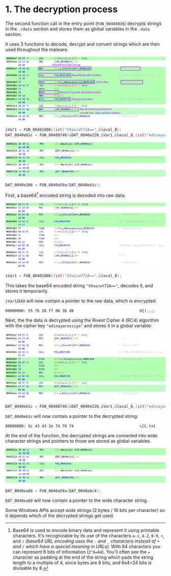 # 1. The decryption process
The second function call in the entry point (`FUN_00404036`) decrypts strings in the `.rdata` section and stores them as global variables in the `.data` section.

It uses 3 functions to decode, decrypt and convert strings which are then used throughout the malware.

![](img/decryption-asm-1.png)

```c
iVar1 = FUN_00401806((int)"VXso/wY72A==",&local_8);
DAT_0040eb1c = FUN_00408746(&DAT_0040e228,iVar1,&local_8,(int)"edinayarossiya");
```

![](img/Pasted%20image%2020230427094228.png)

```c
DAT_0040e208 = FUN_0040a59a(DAT_0040eb1c);
```
First, a base64[^1] encoded string is decoded into raw data:

![](img/Pasted%20image%2020230427095022.png)
```c
iVar1 = FUN_00401806((int)"VXso/wY72A==",&local_8);
```
This takes the base64 encoded string `"VXso/wY72A=="`, decodes it, and stores it temporarily.

`iVar1`/`EAX` will now contain a pointer to the raw data, which is encrypted:
```
00000000: 55 7b 28 ff 06 3b d8                             U{(..;.
```

Next, the the data is decrypted using the Rivest Cipher 4 (RC4) algorithm with the cipher key `"edinayarossiya"` and stores it in a global variable:

![](img/Pasted%20image%2020230427094840.png)
```c
DAT_0040eb1c = FUN_00408746(&DAT_0040e228,iVar1,&local_8,(int)"edinayarossiya");
```

`DAT_0040eb1c` will now contain a pointer to the decrypted string:
```
00000000: 5c 43 43 2e 74 78 74                             \CC.txt
```

At the end of the function, the decrypted strings are converted into wide character strings and pointers to those are stored as global variables.

![](img/Pasted%20image%2020230427094245.png)
```c
DAT_0040ea88 = FUN_0040a59a(DAT_0040ebc4);
```

`DAT_0040ea88` will now contain a pointer to the wide character string.

Some Windows APIs accept wide strings (2 bytes / 16 bits per character) so it depends which of the decrypted strings get used.

[^1]: Base64 is used to encode binary data and represent it using printable characters. It's recognizable by its use of the characters `a-z`, `A-Z`, `0-9`, `+`, and `/` *(base64 URL encoding uses the `-` and `_` characters instead of `+` and `/` which have a special meaning in URLs)*. With 64 characters you can represent 6 bits of information (`2^6=64`). You'll often see the `=` character as padding at the end of the string which pads the string length to a multiple of 4, since bytes are 8 bits, and 6x4=24 bits is divisable by 8.